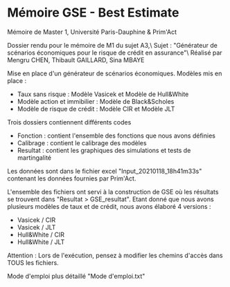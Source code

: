 # Mémoire GSE - Best Estimate

Mémoire de Master 1, Université Paris-Dauphine & Prim'Act

Dossier rendu pour le mémoire de M1 du sujet A3,\\
Sujet : "Générateur de scénarios économiques pour le risque de crédit en assurance"\\
Réalisé par Mengru CHEN, Thibault GAILLARD, Sina MBAYE

Mise en place d'un générateur de scénarios économiques. Modèles mis en place :
 - Taux sans risque : Modèle Vasicek et Modèle de Hull&White
 - Modèle action et immibilier : Modèle de Black&Scholes
 - Modèle de risque de crédit : Modèle CIR et Modèle JLT

Trois dossiers contiennent différents codes
- Fonction : contient l'ensemble des fonctions que nous avons définies
- Calibrage : contient le calibrage des modèles
- Resultat : contient les graphiques des simulations et tests de martingalité

Les données sont dans le fichier excel "Input_20210118_18h41m33s" contenant les données fournies par Prim'Act.

L'ensemble des fichiers ont servi à la construction de GSE où les résultats se trouvent dans "Resultat > GSE_resultat".
Etant donné que nous avons plusieurs modèles de taux et de crédit, nous avons élaboré 4 versions :
- Vasicek / CIR
- Vasicek / JLT
- Hull&White / CIR
- Hull&White / JLT

Attention : Lors de l'exécution, pensez à modifier les chemins d'accès dans TOUS les fichiers.

Mode d'emploi plus détaillé "Mode d'emploi.txt"

